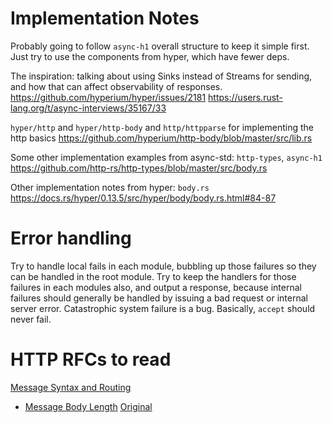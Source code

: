 # Implementation Notes
Probably going to follow `async-h1` overall structure to keep it simple first. Just try to use the components from hyper, which have fewer deps.

The inspiration: talking about using Sinks instead of Streams for sending, and how that can affect observability of responses.
https://github.com/hyperium/hyper/issues/2181
https://users.rust-lang.org/t/async-interviews/35167/33

`hyper/http` and `hyper/http-body` and `http/httpparse` for implementing the http basics
https://github.com/hyperium/http-body/blob/master/src/lib.rs

Some other implementation examples from async-std: `http-types`, `async-h1`
https://github.com/http-rs/http-types/blob/master/src/body.rs

Other implementation notes from hyper: `body.rs`
https://docs.rs/hyper/0.13.5/src/hyper/body/body.rs.html#84-87

# Error handling
Try to handle local fails in each module, bubbling up those failures so they can be handled in the root module. Try to keep the handlers for those failures in each modules also, and output a response, because internal failures should generally be handled by issuing a bad request or internal server error. Catastrophic system failure is a bug. Basically, `accept` should never fail.

# HTTP RFCs to read
[Message Syntax and Routing](https://tools.ietf.org/html/rfc7230)
- [Message Body Length](https://tools.ietf.org/html/rfc7230#section-3.3.3)
[Original](https://tools.ietf.org/html/rfc2616)
